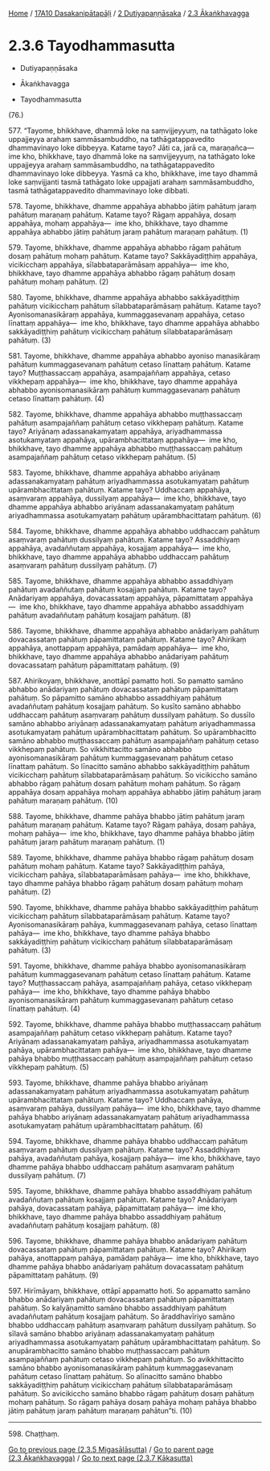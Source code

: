 
[Home](/) / [17A10 Dasakanipātapāḷi](../../../17A10.md) / [2 Dutiyapaṇṇāsaka](../../2.md) / [2.3 Ākaṅkhavagga](../2.3.md)

# 2.3.6 Tayodhammasutta

* Dutiyapaṇṇāsaka

* Ākaṅkhavagga

* Tayodhammasutta

(76.)

577\. “Tayome, bhikkhave, dhammā loke na saṃvijjeyyuṃ, na tathāgato loke uppajjeyya arahaṃ sammāsambuddho, na tathāgatappavedito dhammavinayo loke dibbeyya. Katame tayo? Jāti ca, jarā ca, maraṇañca—  ime kho, bhikkhave, tayo dhammā loke na saṃvijjeyyuṃ, na tathāgato loke uppajjeyya arahaṃ sammāsambuddho, na tathāgatappavedito dhammavinayo loke dibbeyya. Yasmā ca kho, bhikkhave, ime tayo dhammā loke saṃvijjanti tasmā tathāgato loke uppajjati arahaṃ sammāsambuddho, tasmā tathāgatappavedito dhammavinayo loke dibbati.

578\. Tayome, bhikkhave, dhamme appahāya abhabbo jātiṃ pahātuṃ jaraṃ pahātuṃ maraṇaṃ pahātuṃ. Katame tayo? Rāgaṃ appahāya, dosaṃ appahāya, mohaṃ appahāya—  ime kho, bhikkhave, tayo dhamme appahāya abhabbo jātiṃ pahātuṃ jaraṃ pahātuṃ maraṇaṃ pahātuṃ. (1)

579\. Tayome, bhikkhave, dhamme appahāya abhabbo rāgaṃ pahātuṃ dosaṃ pahātuṃ mohaṃ pahātuṃ. Katame tayo? Sakkāyadiṭṭhiṃ appahāya, vicikicchaṃ appahāya, sīlabbataparāmāsaṃ appahāya—  ime kho, bhikkhave, tayo dhamme appahāya abhabbo rāgaṃ pahātuṃ dosaṃ pahātuṃ mohaṃ pahātuṃ. (2)

580\. Tayome, bhikkhave, dhamme appahāya abhabbo sakkāyadiṭṭhiṃ pahātuṃ vicikicchaṃ pahātuṃ sīlabbataparāmāsaṃ pahātuṃ. Katame tayo? Ayonisomanasikāraṃ appahāya, kummaggasevanaṃ appahāya, cetaso līnattaṃ appahāya—  ime kho, bhikkhave, tayo dhamme appahāya abhabbo sakkāyadiṭṭhiṃ pahātuṃ vicikicchaṃ pahātuṃ sīlabbataparāmāsaṃ pahātuṃ. (3)

581\. Tayome, bhikkhave, dhamme appahāya abhabbo ayoniso manasikāraṃ pahātuṃ kummaggasevanaṃ pahātuṃ cetaso līnattaṃ pahātuṃ. Katame tayo? Muṭṭhassaccaṃ appahāya, asampajaññaṃ appahāya, cetaso vikkhepaṃ appahāya—  ime kho, bhikkhave, tayo dhamme appahāya abhabbo ayonisomanasikāraṃ pahātuṃ kummaggasevanaṃ pahātuṃ cetaso līnattaṃ pahātuṃ. (4)

582\. Tayome, bhikkhave, dhamme appahāya abhabbo muṭṭhassaccaṃ pahātuṃ asampajaññaṃ pahātuṃ cetaso vikkhepaṃ pahātuṃ. Katame tayo? Ariyānaṃ adassanakamyataṃ appahāya, ariyadhammassa asotukamyataṃ appahāya, upārambhacittataṃ appahāya—  ime kho, bhikkhave, tayo dhamme appahāya abhabbo muṭṭhassaccaṃ pahātuṃ asampajaññaṃ pahātuṃ cetaso vikkhepaṃ pahātuṃ. (5)

583\. Tayome, bhikkhave, dhamme appahāya abhabbo ariyānaṃ adassanakamyataṃ pahātuṃ ariyadhammassa asotukamyataṃ pahātuṃ upārambhacittataṃ pahātuṃ. Katame tayo? Uddhaccaṃ appahāya, asaṃvaraṃ appahāya, dussilyaṃ appahāya—  ime kho, bhikkhave, tayo dhamme appahāya abhabbo ariyānaṃ adassanakamyataṃ pahātuṃ ariyadhammassa asotukamyataṃ pahātuṃ upārambhacittataṃ pahātuṃ. (6)

584\. Tayome, bhikkhave, dhamme appahāya abhabbo uddhaccaṃ pahātuṃ asaṃvaraṃ pahātuṃ dussilyaṃ pahātuṃ. Katame tayo? Assaddhiyaṃ appahāya, avadaññutaṃ appahāya, kosajjaṃ appahāya—  ime kho, bhikkhave, tayo dhamme appahāya abhabbo uddhaccaṃ pahātuṃ asaṃvaraṃ pahātuṃ dussilyaṃ pahātuṃ. (7)

585\. Tayome, bhikkhave, dhamme appahāya abhabbo assaddhiyaṃ pahātuṃ avadaññutaṃ pahātuṃ kosajjaṃ pahātuṃ. Katame tayo? Anādariyaṃ appahāya, dovacassataṃ appahāya, pāpamittataṃ appahāya—  ime kho, bhikkhave, tayo dhamme appahāya abhabbo assaddhiyaṃ pahātuṃ avadaññutaṃ pahātuṃ kosajjaṃ pahātuṃ. (8)

586\. Tayome, bhikkhave, dhamme appahāya abhabbo anādariyaṃ pahātuṃ dovacassataṃ pahātuṃ pāpamittataṃ pahātuṃ. Katame tayo? Ahirikaṃ appahāya, anottappaṃ appahāya, pamādaṃ appahāya—  ime kho, bhikkhave, tayo dhamme appahāya abhabbo anādariyaṃ pahātuṃ dovacassataṃ pahātuṃ pāpamittataṃ pahātuṃ. (9)

587\. Ahirikoyaṃ, bhikkhave, anottāpī pamatto hoti. So pamatto samāno abhabbo anādariyaṃ pahātuṃ dovacassataṃ pahātuṃ pāpamittataṃ pahātuṃ. So pāpamitto samāno abhabbo assaddhiyaṃ pahātuṃ avadaññutaṃ pahātuṃ kosajjaṃ pahātuṃ. So kusīto samāno abhabbo uddhaccaṃ pahātuṃ asaṃvaraṃ pahātuṃ dussilyaṃ pahātuṃ. So dussīlo samāno abhabbo ariyānaṃ adassanakamyataṃ pahātuṃ ariyadhammassa asotukamyataṃ pahātuṃ upārambhacittataṃ pahātuṃ. So upārambhacitto samāno abhabbo muṭṭhassaccaṃ pahātuṃ asampajaññaṃ pahātuṃ cetaso vikkhepaṃ pahātuṃ. So vikkhittacitto samāno abhabbo ayonisomanasikāraṃ pahātuṃ kummaggasevanaṃ pahātuṃ cetaso līnattaṃ pahātuṃ. So līnacitto samāno abhabbo sakkāyadiṭṭhiṃ pahātuṃ vicikicchaṃ pahātuṃ sīlabbataparāmāsaṃ pahātuṃ. So vicikiccho samāno abhabbo rāgaṃ pahātuṃ dosaṃ pahātuṃ mohaṃ pahātuṃ. So rāgaṃ appahāya dosaṃ appahāya mohaṃ appahāya abhabbo jātiṃ pahātuṃ jaraṃ pahātuṃ maraṇaṃ pahātuṃ. (10)

588\. Tayome, bhikkhave, dhamme pahāya bhabbo jātiṃ pahātuṃ jaraṃ pahātuṃ maraṇaṃ pahātuṃ. Katame tayo? Rāgaṃ pahāya, dosaṃ pahāya, mohaṃ pahāya—  ime kho, bhikkhave, tayo dhamme pahāya bhabbo jātiṃ pahātuṃ jaraṃ pahātuṃ maraṇaṃ pahātuṃ. (1)

589\. Tayome, bhikkhave, dhamme pahāya bhabbo rāgaṃ pahātuṃ dosaṃ pahātuṃ mohaṃ pahātuṃ. Katame tayo? Sakkāyadiṭṭhiṃ pahāya, vicikicchaṃ pahāya, sīlabbataparāmāsaṃ pahāya—  ime kho, bhikkhave, tayo dhamme pahāya bhabbo rāgaṃ pahātuṃ dosaṃ pahātuṃ mohaṃ pahātuṃ. (2)

590\. Tayome, bhikkhave, dhamme pahāya bhabbo sakkāyadiṭṭhiṃ pahātuṃ vicikicchaṃ pahātuṃ sīlabbataparāmāsaṃ pahātuṃ. Katame tayo? Ayonisomanasikāraṃ pahāya, kummaggasevanaṃ pahāya, cetaso līnattaṃ pahāya—  ime kho, bhikkhave, tayo dhamme pahāya bhabbo sakkāyadiṭṭhiṃ pahātuṃ vicikicchaṃ pahātuṃ sīlabbataparāmāsaṃ pahātuṃ. (3)

591\. Tayome, bhikkhave, dhamme pahāya bhabbo ayonisomanasikāraṃ pahātuṃ kummaggasevanaṃ pahātuṃ cetaso līnattaṃ pahātuṃ. Katame tayo? Muṭṭhassaccaṃ pahāya, asampajaññaṃ pahāya, cetaso vikkhepaṃ pahāya—  ime kho, bhikkhave, tayo dhamme pahāya bhabbo ayonisomanasikāraṃ pahātuṃ kummaggasevanaṃ pahātuṃ cetaso līnattaṃ pahātuṃ. (4)

592\. Tayome, bhikkhave, dhamme pahāya bhabbo muṭṭhassaccaṃ pahātuṃ asampajaññaṃ pahātuṃ cetaso vikkhepaṃ pahātuṃ. Katame tayo? Ariyānaṃ adassanakamyataṃ pahāya, ariyadhammassa asotukamyataṃ pahāya, upārambhacittataṃ pahāya—  ime kho, bhikkhave, tayo dhamme pahāya bhabbo muṭṭhassaccaṃ pahātuṃ asampajaññaṃ pahātuṃ cetaso vikkhepaṃ pahātuṃ. (5)

593\. Tayome, bhikkhave, dhamme pahāya bhabbo ariyānaṃ adassanakamyataṃ pahātuṃ ariyadhammassa asotukamyataṃ pahātuṃ upārambhacittataṃ pahātuṃ. Katame tayo? Uddhaccaṃ pahāya, asaṃvaraṃ pahāya, dussilyaṃ pahāya—  ime kho, bhikkhave, tayo dhamme pahāya bhabbo ariyānaṃ adassanakamyataṃ pahātuṃ ariyadhammassa asotukamyataṃ pahātuṃ upārambhacittataṃ pahātuṃ. (6)

594\. Tayome, bhikkhave, dhamme pahāya bhabbo uddhaccaṃ pahātuṃ asaṃvaraṃ pahātuṃ dussilyaṃ pahātuṃ. Katame tayo? Assaddhiyaṃ pahāya, avadaññutaṃ pahāya, kosajjaṃ pahāya—  ime kho, bhikkhave, tayo dhamme pahāya bhabbo uddhaccaṃ pahātuṃ asaṃvaraṃ pahātuṃ dussilyaṃ pahātuṃ. (7)

595\. Tayome, bhikkhave, dhamme pahāya bhabbo assaddhiyaṃ pahātuṃ avadaññutaṃ pahātuṃ kosajjaṃ pahātuṃ. Katame tayo? Anādariyaṃ pahāya, dovacassataṃ pahāya, pāpamittataṃ pahāya—  ime kho, bhikkhave, tayo dhamme pahāya bhabbo assaddhiyaṃ pahātuṃ avadaññutaṃ pahātuṃ kosajjaṃ pahātuṃ. (8)

596\. Tayome, bhikkhave, dhamme pahāya bhabbo anādariyaṃ pahātuṃ dovacassataṃ pahātuṃ pāpamittataṃ pahātuṃ. Katame tayo? Ahirikaṃ pahāya, anottappaṃ pahāya, pamādaṃ pahāya—  ime kho, bhikkhave, tayo dhamme pahāya bhabbo anādariyaṃ pahātuṃ dovacassataṃ pahātuṃ pāpamittataṃ pahātuṃ. (9)

597\. Hirīmāyaṃ, bhikkhave, ottāpī appamatto hoti. So appamatto samāno bhabbo anādariyaṃ pahātuṃ dovacassataṃ pahātuṃ pāpamittataṃ pahātuṃ. So kalyāṇamitto samāno bhabbo assaddhiyaṃ pahātuṃ avadaññutaṃ pahātuṃ kosajjaṃ pahātuṃ. So āraddhavīriyo samāno bhabbo uddhaccaṃ pahātuṃ asaṃvaraṃ pahātuṃ dussilyaṃ pahātuṃ. So sīlavā samāno bhabbo ariyānaṃ adassanakamyataṃ pahātuṃ ariyadhammassa asotukamyataṃ pahātuṃ upārambhacittataṃ pahātuṃ. So anupārambhacitto samāno bhabbo muṭṭhassaccaṃ pahātuṃ asampajaññaṃ pahātuṃ cetaso vikkhepaṃ pahātuṃ. So avikkhittacitto samāno bhabbo ayonisomanasikāraṃ pahātuṃ kummaggasevanaṃ pahātuṃ cetaso līnattaṃ pahātuṃ. So alīnacitto samāno bhabbo sakkāyadiṭṭhiṃ pahātuṃ vicikicchaṃ pahātuṃ sīlabbataparāmāsaṃ pahātuṃ. So avicikiccho samāno bhabbo rāgaṃ pahātuṃ dosaṃ pahātuṃ mohaṃ pahātuṃ. So rāgaṃ pahāya dosaṃ pahāya mohaṃ pahāya bhabbo jātiṃ pahātuṃ jaraṃ pahātuṃ maraṇaṃ pahātun”ti. (10)

---

598\. Chaṭṭhaṃ.



[Go to previous page (2.3.5 Migasālāsutta)](2.3.5.md) / [Go to parent page (2.3 Ākaṅkhavagga)](../2.3.md) / [Go to next page (2.3.7 Kākasutta)](2.3.7.md)


